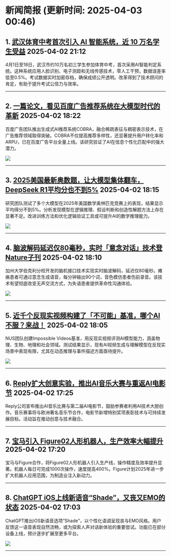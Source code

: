 # 新闻简报 (更新时间: 2025-04-03 00:46)

## 1. [武汉体育中考首次引入 AI 智能系统，近 10 万名学生受益](https://www.aibase.com/zh/news/16820)  2025-04-02 21:12

4月1日至18日，武汉市约10万名初三学生参加体育中考，首次采用AI智能判定系统。这种系统应用人脸识别、电子测距和无线传感技术，零人工干预，数据误差率低至0.5%。考试数据实时加密存档，确保成绩公开透明。改革得到了技术顾问的肯定，有助于提升考试公信力与效率。

---

## 2. [一篇论文，看见百度广告推荐系统在大模型时代的革新](https://www.jiqizhixin.com/articles/2025-04-02-11)  2025-04-02 18:22

百度广告团队推出生成式AI推荐系统COBRA，融合稀疏表征与稠密表示技术，在广告推荐领域取得突破。COBRA不仅提高推荐多样性，还显著提升用户转化率和ARPU，已在百度广告平台全量上线。该研究验证了AI在信息个性化匹配中的强大潜力。

![](https://image.jiqizhixin.com/uploads/editor/5814c304-651d-4842-8066-d49c6e3478c5/640.png)

---

## 3. [2025美国最新奥数题，让大模型集体翻车，DeepSeek R1平均分也不到5%](https://www.jiqizhixin.com/articles/2025-04-02-10)  2025-04-02 18:15

研究团队测试了多个大模型在2025年美国数学奥林匹克竞赛上的表现，结果显示平均得分不到5%。分析发现模型在逻辑推理、假设判断和创造性解题方法上存在显著不足。改进训练方法和优化逻辑验证工具或可提升AI的数学推理能力。

![](https://image.jiqizhixin.com/uploads/editor/bd36ce11-b426-4740-8d0e-3649054260e4/640.png)

---

## 4. [脑波解码延迟仅80毫秒，实时「意念对话」技术登Nature子刊](https://www.jiqizhixin.com/articles/2025-04-02-9)  2025-04-02 18:10

加州大学伯克利分校开发的脑机接口技术实现实时脑波解码，延迟仅80毫秒。瘫痪患者可通过意念生成语音，每分钟输出90个词，音色模仿患者伤前录音。该技术有望彻底改变无声交流方式，为失语患者提供革命性沟通体验。

![](https://image.jiqizhixin.com/uploads/editor/f310a844-60f7-4326-9769-914763800be0/640.png)

---

## 5. [近千个反现实视频构建了「不可能」基准，哪个AI不服？来战！](https://www.jiqizhixin.com/articles/2025-04-02-8)  2025-04-02 18:05

NUS团队创建Impossible Videos基准，用反现实视频评测AI模型能力，涵盖物理、生物、地理和社会领域。测试结果显示，现有AI视频生成与理解模型在反现实场景中表现有限，尤其在动态推理与事件描述方面亟待提升。

![](https://image.jiqizhixin.com/uploads/editor/ac1e7f74-b268-4239-8564-386224423f36/640.png)

---

## 6. [Reply扩大创意实验，推出AI音乐大赛与重返AI电影节](https://www.aibase.com/zh/news/16818)  2025-04-02 17:25

Reply公司宣布推出AI音乐比赛与第二届AI电影节，鼓励参赛者利用AI技术大胆创作。音乐赛事将与欧洲著名音乐节合作，电影节新增特别奖项表彰技术与可持续发展目标。活动旨在推动创意与技术融合。

---

## 7. [宝马引入 Figure02人形机器人，生产效率大幅提升](https://www.aibase.com/zh/news/16817)  2025-04-02 17:20

宝马与Figure合作，将Figure02人形机器人引入生产线，操作精度及效率提升显著。机器人每日可完成1000次操作，速度提高400%。Figure计划2025年进一步扩大机器人应用范围，为制造业注入新动力。

---

## 8. [ChatGPT iOS上线新语音“Shade”，又丧又EMO的状态](https://www.aibase.com/zh/news/16816)  2025-04-02 17:03

ChatGPT推出iOS新语音选项“Shade”，以个性化语调呈现丧与EMO风格。用户反馈这一语音表现自然流畅，或为探索人声对话新体验的重要尝试。功能已在部分设备上线，预计逐步扩展至更多平台。

![](https://upload.chinaz.com/2025/0402/6387921018649102104165722.png)

---